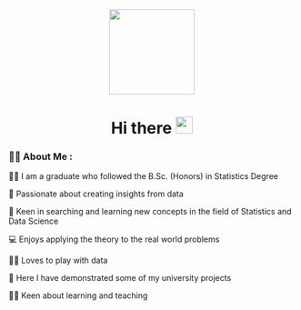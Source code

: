 <!--
**menashabs/menashabs** is a ✨ _special_ ✨ repository because its `README.md` (this file) appears on your GitHub profile.

Here are some ideas to get you started:

### Hi there 👋

- 🔭 I’m currently working on ...
- 🌱 I’m currently learning ...
- 👯 I’m looking to collaborate on ...
- 🤔 I’m looking for help with ...
- 💬 Ask me about ...
- 📫 How to reach me: ...
- 😄 Pronouns: ...
- ⚡ Fun fact: ...
-->



<div id="header" align="center">
  <img src="https://media.giphy.com/media/mgLnIcUJczka341SZV/giphy.gif", width="150"/>
</div>

<h1 align="center">
  Hi there
  <img src="https://media.giphy.com/media/hvRJCLFzcasrR4ia7z/giphy.gif" width="30px"/>
</h1>

### :woman_technologist: About Me :

:woman_student: I am a graduate who followed the B.Sc. (Honors) in Statistics Degree

:star_struck: Passionate about creating insights from data

:book: Keen in searching and learning new concepts in the field of Statistics and Data Science

:computer: Enjoys applying the theory to the real world problems

:woman_juggling: Loves to play with data

:open_file_folder: Here I have demonstrated some of my university projects

:woman_teacher: Keen about learning and teaching 



